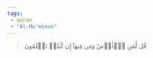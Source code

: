 ```yaml
---
tags: 
 - quran 
 - "Al-Mu'minun"
---
```


> قُل لِّمَنِ ٱلۡأَرۡضُ وَمَن فِيهَآ إِن كُنتُمۡ تَعۡلَمُونَ
